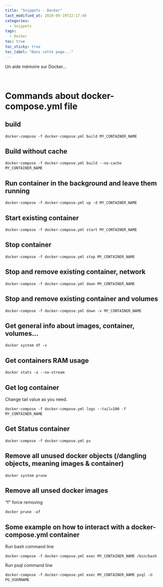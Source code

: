 ```yaml
---
title: "Snippets - Docker"
last_modified_at: 2020-09-19T22:17:49
categories:
  - Snippets
tags:
  - Docker
toc: true
toc_sticky: true
toc_label: "Dans cette page..."
---
```



Un aide mémoire sur Docker...

<figure style="width: 0px; visibility: hidden;" id="img-header">
  <a href="/assets/images/memes/docker.jpg"><img src="/assets/images/memes/docker.jpg"></a>
</figure>


# Commands about docker-compose.yml file

## build
```
docker-compose -f docker-compose.yml build MY_CONTAINER_NAME
```

## Build without cache
```
docker-compose -f docker-compose.yml build --no-cache MY_CONTAINER_NAME
```

## Run container in the background and leave them running
```
docker-compose -f docker-compose.yml up -d MY_CONTAINER_NAME
```

## Start existing container
```
docker-compose -f docker-compose.yml start MY_CONTAINER_NAME
```

## Stop container
```
docker-compose -f docker-compose.yml stop MY_CONTAINER_NAME
```

## Stop and remove existing container, network
```
docker-compose -f docker-compose.yml down MY_CONTAINER_NAME
```

## Stop and remove existing container and volumes
```
docker-compose -f docker-compose.yml down -v MY_CONTAINER_NAME
```

## Get general info about images, container, volumes...
```
docker system df -v
```

## Get containers RAM usage
```
docker stats -a --no-stream
```

## Get log container
Change tail value as you need.
```
docker-compose -f docker-compose.yml logs --tail=100 -f MY_CONTAINER_NAME
```

## Get Status container
```
docker-compose -f docker-compose.yml ps
```

## Remove all unused docker objects (<none>/dangling objects, meaning images & container)
```
docker system prune
```

## Remove all unsed docker images
"f" force removing
```
docker prune -af
```

## Some example on how to interact with a docker-compose.yml container

Run bash command line
```
docker-compose -f docker-compose.yml exec MY_CONTAINER_NAME /bin/bash
```

Run psql command line
```
docker-compose -f docker-compose.yml exec MY_CONTAINER_NAME psql -U PG_USERNAME
```
